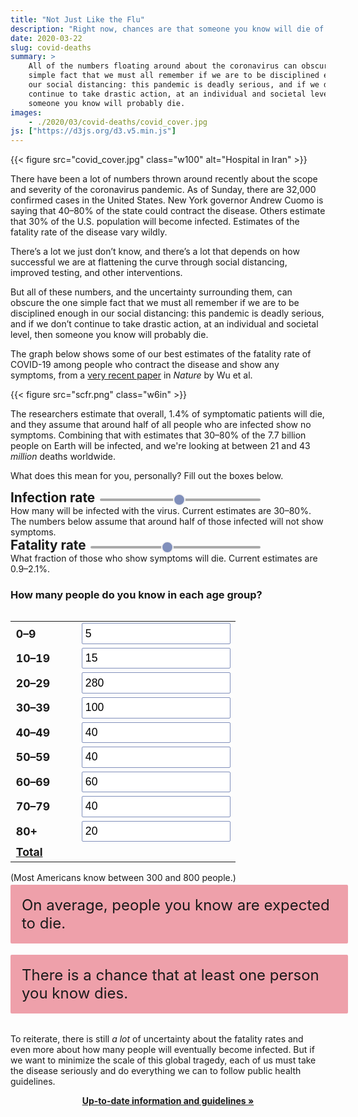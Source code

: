 ```yaml
---
title: "Not Just Like the Flu"
description: "Right now, chances are that someone you know will die of COVID-19."
date: 2020-03-22
slug: covid-deaths
summary: >
    All of the numbers floating around about the coronavirus can obscure the one 
    simple fact that we must all remember if we are to be disciplined enough in
    our social distancing: this pandemic is deadly serious, and if we don&rsquo;t
    continue to take drastic action, at an individual and societal level, then
    someone you know will probably die.
images:
    - ./2020/03/covid-deaths/covid_cover.jpg
js: ["https://d3js.org/d3.v5.min.js"]
---
```


{{< figure src="covid_cover.jpg" class="w100" alt="Hospital in Iran" >}}

<span class="leadin">There have been a lot of numbers</span> thrown around 
recently about the scope and severity of the coronavirus pandemic.  As of Sunday,
there are 32,000 confirmed cases in the United States.  New York governor Andrew
Cuomo is saying that 40&ndash;80% of the state could contract the disease. 
Others estimate that 30% of the U.S. population will become infected. Estimates
of the fatality rate of the disease vary wildly.  

There&rsquo;s a lot we just don&rsquo;t know, and there&rsquo;s a lot that
depends on how successful we are at flattening the curve through social
distancing, improved testing, and other interventions.  

But all of these numbers, and the uncertainty surrounding them, can obscure the
one simple fact that we must all remember if we are to be disciplined enough in
our social distancing: this pandemic is deadly serious, and if we don&rsquo;t
continue to take drastic action, at an individual and societal level, then
someone you know will probably die.

The graph below shows some of our best estimates of the fatality rate of COVID-19
among people who contract the disease and show any symptoms, from a 
[very recent paper](https://www.nature.com/articles/s41591-020-0822-7) in 
*Nature* by Wu et al.

{{< figure src="scfr.png" class="w6in" >}}

The researchers estimate that overall, 1.4% of symptomatic patients will die,
and they assume that around half of all people who are infected show no symptoms.
Combining that with estimates that 30&ndash;80% of the 7.7 billion people on 
Earth will be infected, and we're looking at between 21 and 43 *million*
deaths worldwide.

What does this mean for you, personally? Fill out the boxes below.

<section class="interactive">

<div class="slider-box">
<b style="font-size: 1.3rem;">Infection rate</b>&nbsp;&nbsp;
<input id="inf_rate" type="range" min=1 max=100 value=50 step=1 />
<label id="l_ir" for="inf_rate"></label>
</div>
How many will be infected with the virus. Current estimates are 30&ndash;80%.
The numbers below assume that around half of those infected will not show symptoms.

<div class="slider-box">
<b style="font-size: 1.3rem;">Fatality rate</b>&nbsp;&nbsp;
<input id="scfr" type="range" min=0.1 max=3 value=1.4 step=0.1 />
<label id="l_scfr" for="scfr"></label>
</div>
What fraction of those who show symptoms will die. 
Current estimates are 0.9&ndash;2.1%.

<h3>How many people do you know in each age group?</h3>
<div id="cols">
<div id="lcol">
<table id="age-groups">
<tr>
<td>0&ndash;9</td>
<td><input id="num_0009" type="number" min=0 value=5 /></td>
</tr>
<tr>
<td>10&ndash;19</td>
<td><input id="num_1019" type="number" min=0 value=15 /></td>
</tr>
<tr>
<td>20&ndash;29</td>
<td><input id="num_2029" type="number" min=0 value=280 /></td>
</tr>
<tr>
<td>30&ndash;39</td>
<td><input id="num_3039" type="number" min=0 value=100 /></td>
</tr>
<tr>
<td>40&ndash;49</td>
<td><input id="num_4049" type="number" min=0 value=40 /></td>
</tr>
<tr>
<td>50&ndash;59</td>
<td><input id="num_5059" type="number" min=0 value=40 /></td>
</tr>
<tr>
<td>60&ndash;69</td>
<td><input id="num_6069" type="number" min=0 value=60 /></td>
</tr>
<tr>
<td>70&ndash;79</td>
<td><input id="num_7079" type="number" min=0 value=40 /></td>
</tr>
<tr>
<td>80+</td>
<td><input id="num_8000" type="number" min=0 value=20 /></td>
</tr>
<tr>
<td style="text-decoration: underline">Total</td>
<td style="font-weight: bold; font-size: 1.1rem;" id="total"></td>
</tr>
</table>
(Most Americans know between 300 and 800 people.)
</div>

<div id="rcol">

<div class="estimate" id="est_deaths">
On average, <b></b> people you know are expected to die.
</div>

<div class="estimate" id="prob_one">
There is a <b></b> chance that at least one person you know dies.
</div>

</div>
</div>

</section>

To reiterate, there is still *a lot* of uncertainty about the fatality rates
and even more about how many people will eventually become infected. But if
we want to minimize the scale of this global tragedy, each of us must take
the disease seriously and do everything we can to follow public health
guidelines.

<p style="text-align: center;">
<b><a href="https://www.coronavirus.gov/" target="_blank">
    Up-to-date information and guidelines &raquo;
</a></b>
</p>

<script src="covid.js"></script>
<style>
#cols {
    display: flex;
    flex-wrap: wrap;
}

#cols > #lcol {
    margin-right: 1rem;
}
#cols > #rcol {
    flex-grow: 1;
    flex-basis: 360px;
}

.slider-box {
    display: flex;
    align-items: baseline;
    max-width: 480px;
}

.estimate {
    background: #eea0aa;
    padding: 0.75em;
    font-size: 1.5rem;
    margin: 3px 0 0.75em 0;
    border-radius: 2px;
    width: 100%;
}

#age-groups {
    width: 100%;
    max-width: 360px;
}

#age-groups td:first-child {
    font-size: 1.1rem;
    min-width: 5em;
    font-weight: bold;
}

label {
    font-size: 1.7rem;
    color: #666;
    font-weight: bold;
    margin-left: 4px;
    width: 2.8em;
    text-align: right;
}

input[type=number] {
    padding: 0.3em;
    border: 1px solid #808fbb;
    border-radius: 2px;
    outline: none;
    font-size: 1.1rem;
    width: 100%;
}

input[type=range] {
    flex-grow: 1;
    -webkit-appearance: none;  /* Override default CSS styles */
    appearance: none;
    outline: none;
    height: 4px;
    margin: auto;
    position: relative;
    top: 3px;
    border-radius: 2px;
    background: #aaaaaa;
}
input[type=range]::-webkit-slider-thumb {
    -webkit-appearance: none; /* Override default look */
    appearance: none;
    width: 20px; 
    height: 20px; 
    border-radius: 20px;
    border: 2px solid #f4f4f4;
    background: #808fbb; 
    cursor: pointer; 
}
input[type=range]::-moz-range-thumb {
    width: 16px; 
    height: 16px; 
    border-radius: 8px;
    background: #808fbb; 
    cursor: pointer; 
}
</style>
